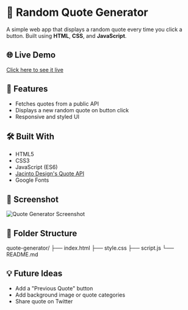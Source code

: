 # 💬 Random Quote Generator

A simple web app that displays a random quote every time you click a button. Built using **HTML**, **CSS**, and **JavaScript**.

## 🌐 Live Demo
[Click here to see it live](https://your-username.github.io/quote-generator/) 

## 🚀 Features
- Fetches quotes from a public API
- Displays a new random quote on button click
- Responsive and styled UI

## 🛠️ Built With
- HTML5
- CSS3
- JavaScript (ES6)
- [Jacinto Design's Quote API](https://jacintodesign.github.io/quotes-api/data/quotes.json)
- Google Fonts

## 📸 Screenshot
![Quote Generator Screenshot](screenshot.png) <!-- Optional: Add a screenshot -->

## 📁 Folder Structure
quote-generator/
├── index.html
├── style.css
├── script.js
└── README.md




## 💡 Future Ideas
- Add a "Previous Quote" button
- Add background image or quote categories
- Share quote on Twitter

